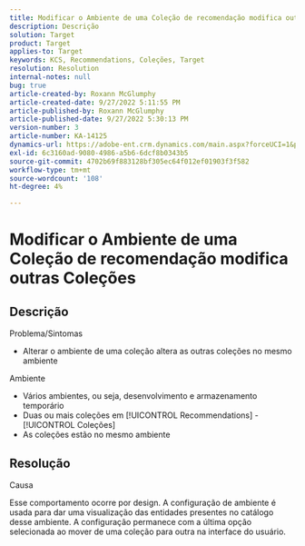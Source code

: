 ```yaml
---
title: Modificar o Ambiente de uma Coleção de recomendação modifica outras Coleções
description: Descrição
solution: Target
product: Target
applies-to: Target
keywords: KCS, Recommendations, Coleções, Target
resolution: Resolution
internal-notes: null
bug: true
article-created-by: Roxann McGlumphy
article-created-date: 9/27/2022 5:11:55 PM
article-published-by: Roxann McGlumphy
article-published-date: 9/27/2022 5:30:13 PM
version-number: 3
article-number: KA-14125
dynamics-url: https://adobe-ent.crm.dynamics.com/main.aspx?forceUCI=1&pagetype=entityrecord&etn=knowledgearticle&id=0196a277-873e-ed11-9db1-00224808613b
exl-id: 6c3160ad-9080-4986-a5b6-6dcf8b0343b5
source-git-commit: 4702b69f883128bf305ec64f012ef01903f3f582
workflow-type: tm+mt
source-wordcount: '108'
ht-degree: 4%

---
```


# Modificar o Ambiente de uma Coleção de recomendação modifica outras Coleções

## Descrição

Problema/Sintomas<br>
- Alterar o ambiente de uma coleção altera as outras coleções no mesmo ambiente



Ambiente
- Vários ambientes, ou seja, desenvolvimento e armazenamento temporário
- Duas ou mais coleções em [!UICONTROL Recommendations] - [!UICONTROL Coleções]
- As coleções estão no mesmo ambiente



## Resolução


Causa

Esse comportamento ocorre por design. A configuração de ambiente é usada para dar uma visualização das entidades presentes no catálogo desse ambiente. A configuração permanece com a última opção selecionada ao mover de uma coleção para outra na interface do usuário.
